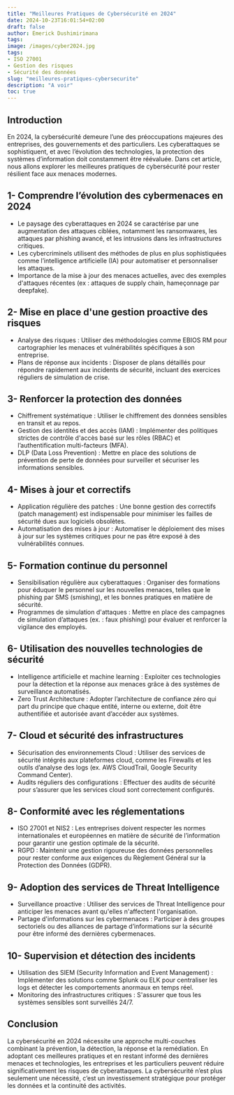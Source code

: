 ```yaml
---
title: "Meilleures Pratiques de Cybersécurité en 2024"
date: 2024-10-23T16:01:54+02:00
draft: false
author: Emerick Dushimirimana
tags:
image: /images/cyber2024.jpg
tags:
- ISO 27001
- Gestion des risques
- Sécurité des données
slug: "meilleures-pratiques-cybersecurite"
description: "A voir"
toc: true
---
```

## Introduction
En 2024, la cybersécurité demeure l’une des préoccupations majeures des entreprises, des gouvernements et 
des particuliers. Les cyberattaques se sophistiquent, et avec l’évolution des technologies, la protection 
des systèmes d’information doit constamment être réévaluée. Dans cet article, nous allons explorer les 
meilleures pratiques de cybersécurité pour rester résilient face aux menaces modernes.

## 1- Comprendre l’évolution des cybermenaces en 2024

- Le paysage des cyberattaques en 2024 se caractérise par une augmentation des attaques ciblées, notamment les ransomwares, les attaques par phishing avancé, et les intrusions dans les infrastructures critiques.
- Les cybercriminels utilisent des méthodes de plus en plus sophistiquées comme l’intelligence artificielle (IA) pour automatiser et personnaliser les attaques.
- Importance de la mise à jour des menaces actuelles, avec des exemples d'attaques récentes (ex : attaques de supply chain, hameçonnage par deepfake).

## 2- Mise en place d'une gestion proactive des risques

- Analyse des risques : Utiliser des méthodologies comme EBIOS RM pour cartographier les menaces et vulnérabilités spécifiques à son entreprise.
- Plans de réponse aux incidents : Disposer de plans détaillés pour répondre rapidement aux incidents de sécurité, incluant des exercices réguliers de simulation de crise.

## 3- Renforcer la protection des données

- Chiffrement systématique : Utiliser le chiffrement des données sensibles en transit et au repos.
- Gestion des identités et des accès (IAM) : Implémenter des politiques strictes de contrôle d'accès basé sur les rôles (RBAC) et l’authentification multi-facteurs (MFA).
- DLP (Data Loss Prevention) : Mettre en place des solutions de prévention de perte de données pour surveiller et sécuriser les informations sensibles.

## 4- Mises à jour et correctifs

- Application régulière des patches : Une bonne gestion des correctifs (patch management) est indispensable pour minimiser les failles de sécurité dues aux logiciels obsolètes.
- Automatisation des mises à jour : Automatiser le déploiement des mises à jour sur les systèmes critiques pour ne pas être exposé à des vulnérabilités connues.

## 5- Formation continue du personnel

- Sensibilisation régulière aux cyberattaques : Organiser des formations pour éduquer le personnel sur les nouvelles menaces, telles que le phishing par SMS (smishing), et les bonnes pratiques en matière de sécurité.
- Programmes de simulation d'attaques : Mettre en place des campagnes de simulation d’attaques (ex. : faux phishing) pour évaluer et renforcer la vigilance des employés.

## 6- Utilisation des nouvelles technologies de sécurité

- Intelligence artificielle et machine learning : Exploiter ces technologies pour la détection et la réponse aux menaces grâce à des systèmes de surveillance automatisés.
- Zero Trust Architecture : Adopter l’architecture de confiance zéro qui part du principe que chaque entité, interne ou externe, doit être authentifiée et autorisée avant d’accéder aux systèmes.

## 7- Cloud et sécurité des infrastructures

- Sécurisation des environnements Cloud : Utiliser des services de sécurité intégrés aux plateformes cloud, comme les Firewalls et les outils d’analyse des logs (ex. AWS CloudTrail, Google Security Command Center).
- Audits réguliers des configurations : Effectuer des audits de sécurité pour s’assurer que les services cloud sont correctement configurés.

## 8- Conformité avec les réglementations

- ISO 27001 et NIS2 : Les entreprises doivent respecter les normes internationales et européennes en matière de sécurité de l’information pour garantir une gestion optimale de la sécurité.
- RGPD : Maintenir une gestion rigoureuse des données personnelles pour rester conforme aux exigences du Règlement Général sur la Protection des Données (GDPR).

## 9- Adoption des services de Threat Intelligence 

- Surveillance proactive : Utiliser des services de Threat Intelligence pour anticiper les menaces avant qu'elles n'affectent l'organisation.
- Partage d'informations sur les cybermenaces : Participer à des groupes sectoriels ou des alliances de partage d’informations sur la sécurité pour être informé des dernières cybermenaces.

## 10- Supervision et détection des incidents

- Utilisation des SIEM (Security Information and Event Management) : Implémenter des solutions comme Splunk ou ELK pour centraliser les logs et détecter les comportements anormaux en temps réel.
- Monitoring des infrastructures critiques : S'assurer que tous les systèmes sensibles sont surveillés 24/7.

## Conclusion 

La cybersécurité en 2024 nécessite une approche multi-couches combinant la prévention, la détection, 
la réponse et la remédiation. En adoptant ces meilleures pratiques et en restant informé des dernières 
menaces et technologies, les entreprises et les particuliers peuvent réduire significativement les risques 
de cyberattaques. La cybersécurité n’est plus seulement une nécessité, c’est un investissement stratégique 
pour protéger les données et la continuité des activités.
